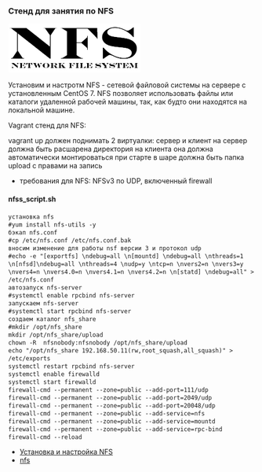### Стенд для занятия по NFS

![](docs/nfs.jpg)

Установим и настротм NFS - сетевой файловой системы на сервере с установленным CentOS 7. NFS позволяет использовать файлы или каталоги удаленной рабочей машины, так, как будто они находятся на локальной машине.

Vagrant стенд для NFS:

vagrant up должен поднимать 2 виртуалки: сервер и клиент на сервер должна быть расшарена директория
на клиента она должна автоматически монтироваться при старте в шаре должна быть папка upload с правами на запись
- требования для NFS: NFSv3 по UDP, включенный firewall

#### nfss_script.sh
```
установка nfs
#yum install nfs-utils -y
бэкап nfs.conf
#cp /etc/nfs.conf /etc/nfs.conf.bak
вносим изменение для работы nsf версии 3 и протокол udp
#echo -e "[exportfs] \ndebug=all \n[mountd] \ndebug=all \nthreads=1 \n[nfsd]\ndebug=all \nthreads=4 \nudp=y \ntcp=n \nvers2=n \nvers3=y \nvers4=n \nvers4.0=n \nvers4.1=n \nvers4.2=n \n[statd] \ndebug=all" > /etc/nfs.conf
автозапуск nfs-server
#systemctl enable rpcbind nfs-server
запускаем nfs-server
#systemctl start rpcbind nfs-server
создаем каталог nfs_share
#mkdir /opt/nfs_share
mkdir /opt/nfs_share/upload
chown -R  nfsnobody:nfsnobody /opt/nfs_share/upload
echo "/opt/nfs_share 192.168.50.11(rw,root_squash,all_squash)" > /etc/exports
systemctl restart rpcbind nfs-server
systemctl enable firewalld
systemctl start firewalld
firewall-cmd --permanent --zone=public --add-port=111/udp
firewall-cmd --permanent --zone=public --add-port=2049/udp
firewall-cmd --permanent --zone=public --add-port=20048/udp
firewall-cmd --permanent --zone=public --add-service=nfs
firewall-cmd --permanent --zone=public --add-service=mountd
firewall-cmd --permanent --zone=public --add-service=rpc-bind
firewall-cmd --reload
```


- [Установка и настройка NFS](https://itdraft.ru/2019/12/09/ustanovka-i-nastrojka-nfs-servera-klienta-v-centos-7/)
- [nfs](https://yvision.kz/post/664247)
